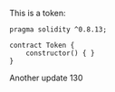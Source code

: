 This is a token: 

```
pragma solidity ^0.8.13;

contract Token {
    constructor() { }
}

```

Another update 130